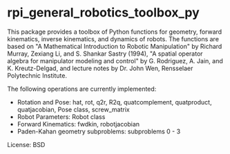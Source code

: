# rpi_general_robotics_toolbox_py
This package provides a toolbox of Python functions for geometry, forward kinematics, inverse kinematics, and dynamics of robots. The functions are based on "A Mathematical Introduction to Robotic Manipulation" by Richard Murray, Zexiang Li, and S. Shankar Sastry (1994), "A spatial operator algebra for manipulator modeling and control" by G. Rodriguez, A. Jain, and K. Kreutz-Delgad, and lecture notes by Dr. John Wen, Rensselaer Polytechnic Institute.

The following operations are currently implemented:

* Rotation and Pose: hat, rot, q2r, R2q, quatcomplement, quatproduct, quatjacobian, Pose class, screw_matrix
* Robot Parameters: Robot class
* Forward Kinematics: fwdkin, robotjacobian
* Paden-Kahan geometry subproblems: subproblems 0 - 3

License: BSD
